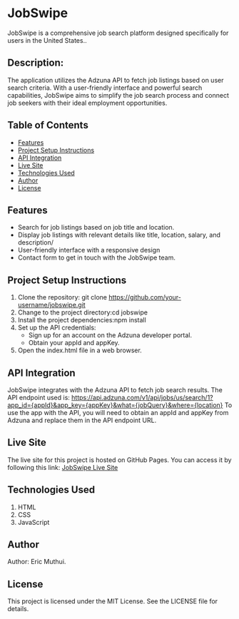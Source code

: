 # JobSwipe
JobSwipe is a comprehensive job search platform designed specifically for users in the United States..

## Description: 
The application utilizes the Adzuna API to fetch job listings based on user search criteria. With a user-friendly interface and powerful search capabilities, JobSwipe aims to simplify the job search process and connect job seekers with their ideal employment opportunities.

## Table of Contents

- [Features](#features)
- [Project Setup Instructions](#project-setup-instructions)
- [API Integration](#api-integration)
- [Live Site](#live-site)
- [Technologies Used](#technologies-used)
- [Author](#author)
- [License](#license)

## Features
- Search for job listings based on job title and location.
- Display job listings with relevant details like title, location, salary, and description/
- User-friendly interface with a responsive design
- Contact form to get in touch with the JobSwipe team.


## Project Setup Instructions
1. Clone the repository: git clone https://github.com/your-username/jobswipe.git
2. Change to the project directory:cd jobswipe
3. Install the project dependencies:npm install
4. Set up the API credentials:
   - Sign up for an account on the Adzuna developer portal.
   - Obtain your appId and appKey.
3. Open the index.html file in a web browser.

## API Integration
JobSwipe integrates with the Adzuna API to fetch job search results. The API endpoint used is:
https://api.adzuna.com/v1/api/jobs/us/search/1?app_id={appId}&app_key={appKey}&what={jobQuery}&where={location}
To use the app with the API, you will need to obtain an appId and appKey from Adzuna and replace them in the API endpoint URL.

## Live Site
The live site for this project is hosted on GitHub Pages. You can access it by following this link: [JobSwipe Live Site](https://muthuieric.github.io/jobswipe)

## Technologies Used
1. HTML
2. CSS
3. JavaScript

## Author 
Author: Eric Muthui. 

## License
This project is licensed under the MIT License. See the LICENSE file for details.